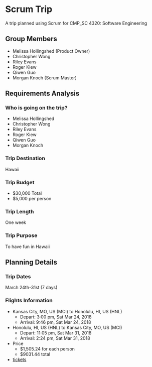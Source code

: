 # Scrum Trip

A trip planned using Scrum for CMP\_SC 4320: Software Engineering

## Group Members

* Melissa Hollingshed (Product Owner)
* Christopher Wong
* Riley Evans
* Roger Kiew
* Qiwen Guo
* Morgan Knoch (Scrum Master)

## Requirements Analysis

### Who is going on the trip?

* Melissa Hollingshed
* Christopher Wong
* Riley Evans
* Roger Kiew
* Qiwen Guo
* Morgan Knoch

### Trip Destination

Hawaii

### Trip Budget

* $30,000 Total
* $5,000 per person

### Trip Length

One week

### Trip Purpose

To have fun in Hawaii

## Planning Details

### Trip Dates
March 24th-31st (7 days)

### Flights Information
* Kansas City, MO, US (MCI) to Honolulu, HI, US (HNL)
  * Depart: 3:00 pm, Sat Mar 24, 2018
  * Arrival: 9:46 pm, Sat Mar 24, 2018
* Honolulu, HI, US (HNL) to Kansas City, MO, US (MCI)
  * Depart: 11:05 pm, Sat Mar 31, 2018
  * Arrival: 2:24 pm, Sat Mar 31, 2018
* Price
  * $1,505.24 for each person
  * $9031.44 total
* [tickets](tickets/flight.png)
